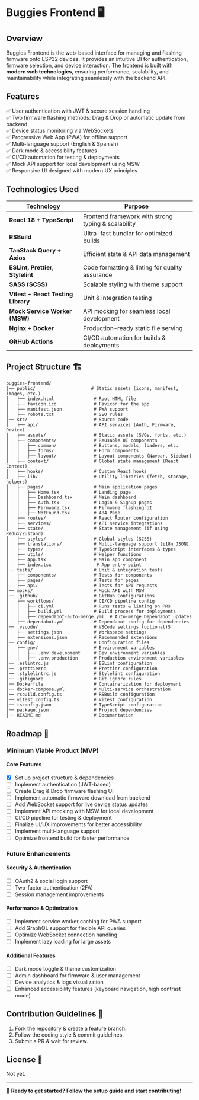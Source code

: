 # Buggies Frontend 🖥️

## Overview

Buggies Frontend is the web-based interface for managing and flashing firmware onto ESP32 devices. It provides an
intuitive UI for authentication, firmware selection, and device interaction. The frontend is built with **modern web
technologies**, ensuring performance, scalability, and maintainability while integrating seamlessly with the backend
API.

## Features

✅ User authentication with JWT & secure session handling  
✅ Two firmware flashing methods: Drag & Drop or automatic update from backend  
✅ Device status monitoring via WebSockets  
✅ Progressive Web App (PWA) for offline support  
✅ Multi-language support (English & Spanish)  
✅ Dark mode & accessibility features  
✅ CI/CD automation for testing & deployments  
✅ Mock API support for local development using MSW  
✅ Responsive UI designed with modern UX principles

## Technologies Used

| Technology                         | Purpose                                             |
|------------------------------------|-----------------------------------------------------|
| **React 18 + TypeScript**          | Frontend framework with strong typing & scalability |
| **RSBuild**                        | Ultra-fast bundler for optimized builds             |
| **TanStack Query + Axios**         | Efficient state & API data management               |
| **ESLint, Prettier, Stylelint**    | Code formatting & linting for quality assurance     |
| **SASS (SCSS)**                    | Scalable styling with theme support                 |
| **Vitest + React Testing Library** | Unit & integration testing                          |
| **Mock Service Worker (MSW)**      | API mocking for seamless local development          |
| **Nginx + Docker**                 | Production-ready static file serving                |
| **GitHub Actions**                 | CI/CD automation for builds & deployments           |

## Project Structure 🏗

```
buggies-frontend/
│── public/                     # Static assets (icons, manifest, images, etc.)
│   ├── index.html               # Root HTML file
│   ├── favicon.ico              # Favicon for the app
│   ├── manifest.json            # PWA support
│   ├── robots.txt               # SEO rules
│── src/                         # Source code
│   ├── api/                     # API services (Auth, Firmware, Device)
│   ├── assets/                  # Static assets (SVGs, fonts, etc.)
│   ├── components/              # Reusable UI components
│   │   ├── common/              # Buttons, modals, loaders, etc.
│   │   ├── forms/               # Form components
│   │   ├── layout/              # Layout components (Navbar, Sidebar)
│   ├── context/                 # Global state management (React Context)
│   ├── hooks/                   # Custom React hooks
│   ├── lib/                     # Utility libraries (fetch, storage, helpers)
│   ├── pages/                   # Main application pages
│   │   ├── Home.tsx             # Landing page
│   │   ├── Dashboard.tsx        # Main dashboard
│   │   ├── Auth.tsx             # Login & Signup pages
│   │   ├── Firmware.tsx         # Firmware flashing UI
│   │   ├── NotFound.tsx         # 404 Page
│   ├── routes/                  # React Router configuration
│   ├── services/                # API service integrations
│   ├── state/                   # State management (if using Redux/Zustand)
│   ├── styles/                  # Global styles (SCSS)
│   ├── translations/            # Multi-language support (i18n JSON)
│   ├── types/                   # TypeScript interfaces & types
│   ├── utils/                   # Helper functions
│   ├── App.tsx                  # Main app component
│   ├── index.tsx                 # App entry point
│── tests/                       # Unit & integration tests
│   ├── components/              # Tests for components
│   ├── pages/                   # Tests for pages
│   ├── api/                     # Tests for API requests
│── mocks/                       # Mock API with MSW
│── .github/                     # GitHub Configurations
│   ├── workflows/               # CI/CD pipeline config
│   │   ├── ci.yml               # Runs tests & linting on PRs
│   │   ├── build.yml            # Build process for deployments
│   │   ├── dependabot-auto-merge.yml  # Auto-merge Dependabot updates
│   ├── dependabot.yml           # Dependabot config for dependencies
│── .vscode/                     # VSCode settings (optional)S
│   ├── settings.json            # Workspace settings
│   ├── extensions.json          # Recommended extensions
│── config/                      # Configuration files
│   ├── env/                     # Environment variables
│   │   ├── .env.development     # Dev environment variables
│   │   ├── .env.production      # Production environment variables
│── .eslintrc.js                 # ESLint configuration
│── .prettierrc                  # Prettier configuration
│── .stylelintrc.js              # Stylelint configuration
│── .gitignore                   # Git ignore rules
│── Dockerfile                   # Containerization for deployment
│── docker-compose.yml           # Multi-service orchestration
│── rsbuild.config.ts            # RSBuild configuration
│── vitest.config.ts             # Vitest configuration
│── tsconfig.json                # TypeScript configuration
│── package.json                 # Project dependencies
│── README.md                    # Documentation
```

## Roadmap 📌

### **Minimum Viable Product (MVP)**

#### **Core Features**

- [x] Set up project structure & dependencies
- [ ] Implement authentication (JWT-based)
- [ ] Create Drag & Drop firmware flashing UI
- [ ] Implement automatic firmware download from backend
- [ ] Add WebSocket support for live device status updates
- [ ] Implement API mocking with MSW for local development
- [ ] CI/CD pipeline for testing & deployment
- [ ] Finalize UI/UX improvements for better accessibility
- [ ] Implement multi-language support
- [ ] Optimize frontend build for faster performance

### **Future Enhancements**

#### **Security & Authentication**

- [ ] OAuth2 & social login support
- [ ] Two-factor authentication (2FA)
- [ ] Session management improvements

#### **Performance & Optimization**

- [ ] Implement service worker caching for PWA support
- [ ] Add GraphQL support for flexible API queries
- [ ] Optimize WebSocket connection handling
- [ ] Implement lazy loading for large assets

#### **Additional Features**

- [ ] Dark mode toggle & theme customization
- [ ] Admin dashboard for firmware & user management
- [ ] Device analytics & logs visualization
- [ ] Enhanced accessibility features (keyboard navigation, high contrast mode)

## Contribution Guidelines 🤝

1. Fork the repository & create a feature branch.
2. Follow the coding style & commit guidelines.
3. Submit a PR & wait for review.

## License 📜

Not yet.

---

🚀 **Ready to get started? Follow the setup guide and start contributing!**
